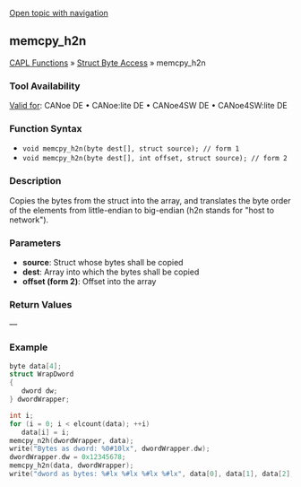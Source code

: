 [Open topic with navigation](../../../../../CANoeDEFamily.htm#Topics/CAPLFunctions/StructByteAccess/Functions/CAPLfunctionMemCpyH2n.md)

## memcpy_h2n

[CAPL Functions](../../CAPLfunctions.md) » [Struct Byte Access](../CAPLfunctionsStructByteAccessOverview.md) » memcpy_h2n

### Tool Availability
[Valid for](../../../Shared/FeatureAvailability.md): CANoe DE • CANoe:lite DE • CANoe4SW DE • CANoe4SW:lite DE

### Function Syntax

- `void memcpy_h2n(byte dest[], struct source); // form 1`
- `void memcpy_h2n(byte dest[], int offset, struct source); // form 2`

### Description

Copies the bytes from the struct into the array, and translates the byte order of the elements from little-endian to big-endian (h2n stands for "host to network").

### Parameters

- **source**: Struct whose bytes shall be copied
- **dest**: Array into which the bytes shall be copied
- **offset (form 2)**: Offset into the array

### Return Values

—

### Example

```c
byte data[4];
struct WrapDword
{
   dword dw;
} dwordWrapper;

int i;
for (i = 0; i < elcount(data); ++i)
   data[i] = i;
memcpy_n2h(dwordWrapper, data);
write("Bytes as dword: %0#10lx", dwordWrapper.dw);
dwordWrapper.dw = 0x12345678;
memcpy_h2n(data, dwordWrapper);
write("dword as bytes: %#lx %#lx %#lx %#lx", data[0], data[1], data[2], data[3]);
```
